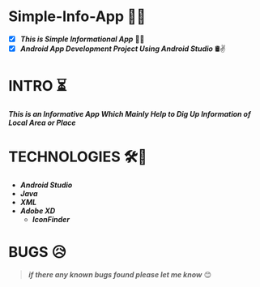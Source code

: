 # Simple-Info-App 📲🧩
- [X] __*This is Simple Informational App*__ 🧾📌
- [X] __*Android App Development Project Using Android Studio*__ 🛢✌

# INTRO ⏳
__*This is an Informative App Which Mainly Help to Dig Up Information of Local Area or Place*__ 

# TECHNOLOGIES 🛠🚀

* __*Android Studio*__
* __*Java*__
* __*XML*__
* __*Adobe XD*__
    * __*IconFinder*__

# BUGS 😥

>  __*if there any known bugs found please let me know*__ 😊
